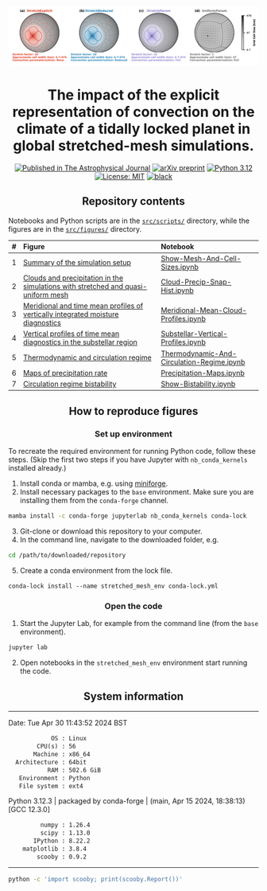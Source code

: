 <p align="center">
<img src="src/figures/regr__hab1_mod_c192_s10e_s10r_s10p_p__cell_width__c12_mesh__summary.png"
     alt="cover image"></a>
</p>

<h1 align="center">
The impact of the explicit representation of convection on the climate of a tidally locked planet in global stretched-mesh simulations.
</h1>
<p align="center">
<a href="https://doi.org/10.3847/1538-4357/ad4ecd">
<img src="https://img.shields.io/badge/DOI-10.3847%2F1538-4357%2Fad4ecd-purple"
     alt="Published in The Astrophysical Journal"></a>
<a href="https://arxiv.org/abs/2402.19277">
<img src="https://img.shields.io/badge/arXiv-2402.19277-red"
     alt="arXiv preprint"></a>
<a href="conda-lock.yml">
<img src="https://img.shields.io/badge/python-3.12-blue.svg"
     alt="Python 3.12"></a>
<a href="LICENSE">
<img src="https://img.shields.io/badge/License-MIT-green.svg"
     alt="License: MIT"></a>
<a href="https://github.com/psf/black">
<img src="https://img.shields.io/badge/code%20style-black-000000.svg"
     alt="black"></a>
</p>


<h2 align="center">Repository contents</h2>

Notebooks and Python scripts are in the [`src/scripts/`](src/scripts/) directory, while the figures are in the [`src/figures/`](src/figures/) directory.

|  #  | Figure | Notebook |
|:---:|:-------|:---------|
|  1  | [Summary of the simulation setup](src/figures/regr__hab1_mod_c192_s10e_s10r_s10p_p__cell_width__c12_mesh__summary.pdf) | [Show-Mesh-And-Cell-Sizes.ipynb](https://nbviewer.jupyter.org/github/dennissergeev/stretched_mesh_code/blob/main/src/scripts/Show-Mesh-And-Cell-Sizes.ipynb) |
|  2  | [Clouds and precipitation in the simulations with stretched and quasi-uniform mesh](src/figures/combi_hab1_mod_c192_s10e_s10r_s10p_p__inst_diag__tot_col_m_c_tot_prec__grat__precip_sum_hist__cloud_types.pdf) | [Cloud-Precip-Snap-Hist.ipynb](https://nbviewer.jupyter.org/github/dennissergeev/stretched_mesh_code/blob/main/src/scripts/Cloud-Precip-Snap-Hist.ipynb) |
|  3  | [Meridional and time mean profiles of vertically integrated moisture diagnostics](src/figures/regr__hab1_mod_c192_s10e_s10r_s10p_p__tot_col_m_v_tot_col_m_c_tot_col_m_cl_tot_col_m_ci__tmm.pdf) | [Meridional-Mean-Cloud-Profiles.ipynb](https://nbviewer.jupyter.org/github/dennissergeev/stretched_mesh_code/blob/main/src/scripts/Meridional-Mean-Cloud-Profiles.ipynb) |
|  4  | [Vertical profiles of time mean diagnostics in the substellar region](src/figures/regr__hab1_mod_c192_s10e_s10r_s10p_p__tot_col_m_v_tot_col_m_c_tot_col_m_cl_tot_col_m_ci__tmm.pdf) | [Substellar-Vertical-Profiles.ipynb](https://nbviewer.jupyter.org/github/dennissergeev/stretched_mesh_code/blob/main/src/scripts/Substellar-Vertical-Profiles.ipynb) |
|  5  | [Thermodynamic and circulation regime](src/figures/regr__hab1_mod_c192_s10e_s10r_s10p_p__t_sfc_toa_olr_u_zm__w_zm_day__tm_map.pdf) | [Thermodynamic-And-Circulation-Regime.ipynb](https://nbviewer.jupyter.org/github/dennissergeev/stretched_mesh_code/blob/main/src/scripts/Thermodynamic-And-Circulation-Regime.ipynb) |
|  6  | [Maps of precipitation rate](src/figures/regr__hab1_mod_c192_s10e_s10r_s10p_p__tot_prec_ls_prec_conv_prec__tm_map.pdf) | [Precipitation-Maps.ipynb](https://nbviewer.jupyter.org/github/dennissergeev/stretched_mesh_code/blob/main/src/scripts/Precipitation-Maps.ipynb) |
|  7  | [Circulation regime bistability](src/figures/thai_hab1__c192_s10e_s10r_s10p_p__inst_diag__toa_osr__t_sfc__wind_08160m.pdf) | [Show-Bistability.ipynb](https://nbviewer.jupyter.org/github/dennissergeev/stretched_mesh_code/blob/main/src/scripts/Show-Bistability.ipynb) |


<h2 align="center">How to reproduce figures</h2>

<h3 align="center">Set up environment</h3>

To recreate the required environment for running Python code, follow these steps. (Skip the first two steps if you have Jupyter with `nb_conda_kernels` installed already.)

1. Install conda or mamba, e.g. using [miniforge](https://github.com/conda-forge/miniforge).
2. Install necessary packages to the `base` environment. Make sure you are installing them from the `conda-forge` channel.
```bash
mamba install -c conda-forge jupyterlab nb_conda_kernels conda-lock
```
3. Git-clone or download this repository to your computer.
4. In the command line, navigate to the downloaded folder, e.g.
```bash
cd /path/to/downloaded/repository
```
5. Create a conda environment from the lock file.
```
conda-lock install --name stretched_mesh_env conda-lock.yml
```

<h3 align="center">Open the code</h3>

1. Start the Jupyter Lab, for example from the command line (from the `base` environment).
```bash
jupyter lab
```
2. Open notebooks in the `stretched_mesh_env` environment start running the code.

<h2 align="center">
System information
</h2>

--------------------------------------------------------------------------------
  Date: Tue Apr 30 11:43:52 2024 BST

                OS : Linux
            CPU(s) : 56
           Machine : x86_64
      Architecture : 64bit
               RAM : 502.6 GiB
       Environment : Python
       File system : ext4

  Python 3.12.3 | packaged by conda-forge | (main, Apr 15 2024, 18:38:13) [GCC
  12.3.0]

             numpy : 1.26.4
             scipy : 1.13.0
           IPython : 8.22.2
        matplotlib : 3.8.4
            scooby : 0.9.2
--------------------------------------------------------------------------------

```bash
python -c 'import scooby; print(scooby.Report())'
```
